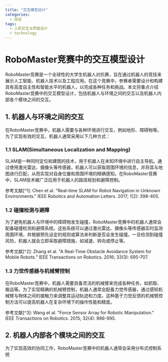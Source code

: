 ```yaml
---  
title: "交互模型设计"  
categories:  
  - 综述  
tags: 
  - 人机交互与界面设计 
  - technology  
---  
```


# RoboMaster竞赛中的交互模型设计

RoboMaster竞赛是一个全球性的大学生机器人对抗赛，旨在通过机器人的竞技来展示人工智能、机器人技术以及工程应用。在这个竞赛中，参赛者需要设计和构建具有高度自主性和智能水平的机器人，以完成各种任务和挑战。本文将重点介绍RoboMaster竞赛中的交互模型设计，包括机器人与环境之间的交互以及机器人内部各个模块之间的交互。

## 1. 机器人与环境之间的交互

在RoboMaster竞赛中，机器人需要与各种环境进行交互，例如地形、障碍物等。为了实现有效的交互，机器人通常采用以下几种方式：

### 1.1 SLAM(Simultaneous Localization and Mapping)

SLAM是一种同时定位和建图的技术，用于机器人在未知环境中进行自主导航。通过使用激光雷达、摄像头等传感器，机器人可以获取周围环境的信息，并将其与地图进行匹配，从而实现对自身位置和周围环境的精确感知。在RoboMaster竞赛中，SLAM技术被广泛应用于机器人的路径规划和避障控制。

参考文献[^1]: Chen et al. "Real-time SLAM for Robot Navigation in Unknown Environments." IEEE Robotics and Automation Letters. 2017; 1(2): 398-405.

### 1.2 碰撞检测与避障

为了避免机器人与环境中的障碍物发生碰撞，RoboMaster竞赛中的机器人通常会配备碰撞检测和避障系统。这些系统可以通过激光雷达、摄像头等传感器实时监测周围环境，并根据预先设定的规则或算法来判断是否会发生碰撞。一旦检测到碰撞风险，机器人就会立即采取避障措施，如减速、转向或停止等。

参考文献[^2]: Zhang et al. "A Real-Time Obstacle Avoidance System for Mobile Robots." IEEE Transactions on Robotics. 2016; 33(3): 695-707.

### 1.3 力觉传感器与机械臂控制

在RoboMaster竞赛中，机器人需要具备灵活的机械臂来完成各种任务，如抓取、搬运等。为了实现精确的机械臂控制，机器人通常会配备力觉传感器，通过感知机械臂与物体之间的接触力来调整其运动轨迹和力度。这种基于力觉反馈的机械臂控制方法可以提高机器人在复杂环境下的操作性能和精度。

参考文献[^3]: Wang et al. "Force Sensor Array for Robotic Manipulation." IEEE Transactions on Robotics. 2015; 32(4): 986-995.

## 2. 机器人内部各个模块之间的交互

为了实现高效的协同工作，RoboMaster竞赛中的机器人通常会采用分布式控制系统 
